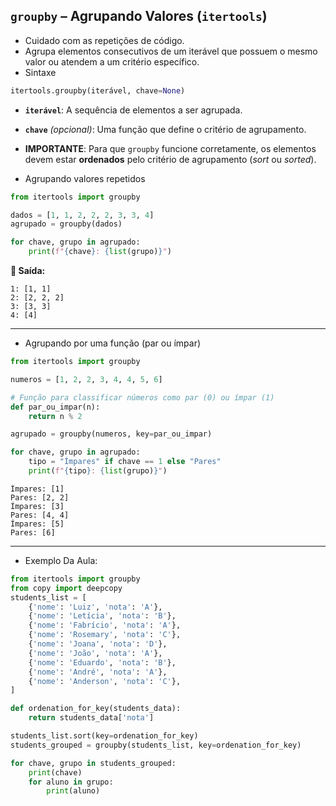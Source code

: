 ## **`groupby` – Agrupando Valores (`itertools`)**   
- Cuidado com as repetições de código. 
- Agrupa elementos consecutivos de um iterável que possuem o mesmo valor ou atendem a um critério específico.  
- Sintaxe  
```python
itertools.groupby(iterável, chave=None)
```
- **`iterável`**: A sequência de elementos a ser agrupada.  
- **`chave`** *(opcional)*: Uma função que define o critério de agrupamento.  
- **IMPORTANTE**: Para que `groupby` funcione corretamente, os elementos devem estar **ordenados** pelo critério de agrupamento (*sort* ou *sorted*).

- Agrupando valores repetidos 
```python
from itertools import groupby

dados = [1, 1, 2, 2, 2, 3, 3, 4]
agrupado = groupby(dados)

for chave, grupo in agrupado:
    print(f"{chave}: {list(grupo)}")
```
**🔹 Saída:**  
```
1: [1, 1]
2: [2, 2, 2]
3: [3, 3]
4: [4]
```
  

---

- Agrupando por uma função (par ou ímpar)
```python
from itertools import groupby

numeros = [1, 2, 2, 3, 4, 4, 5, 6]

# Função para classificar números como par (0) ou ímpar (1)
def par_ou_impar(n):
    return n % 2

agrupado = groupby(numeros, key=par_ou_impar)

for chave, grupo in agrupado:
    tipo = "Ímpares" if chave == 1 else "Pares"
    print(f"{tipo}: {list(grupo)}")
``` 
```
Ímpares: [1]
Pares: [2, 2]
Ímpares: [3]
Pares: [4, 4]
Ímpares: [5]
Pares: [6]
```
---

+ Exemplo Da Aula:
```py
from itertools import groupby
from copy import deepcopy
students_list = [
    {'nome': 'Luiz', 'nota': 'A'},
    {'nome': 'Letícia', 'nota': 'B'},
    {'nome': 'Fabrício', 'nota': 'A'},
    {'nome': 'Rosemary', 'nota': 'C'},
    {'nome': 'Joana', 'nota': 'D'},
    {'nome': 'João', 'nota': 'A'},
    {'nome': 'Eduardo', 'nota': 'B'},
    {'nome': 'André', 'nota': 'A'},
    {'nome': 'Anderson', 'nota': 'C'},
]

def ordenation_for_key(students_data):
    return students_data['nota']

students_list.sort(key=ordenation_for_key)
students_grouped = groupby(students_list, key=ordenation_for_key)

for chave, grupo in students_grouped:
    print(chave)
    for aluno in grupo:
        print(aluno)


```
